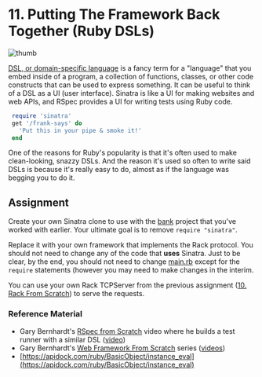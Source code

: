 # 11. Putting The Framework Back Together (Ruby DSLs)

![thumb](thumb.jpg)

[DSL, or domain-specific language](https://en.wikipedia.org/wiki/Domain-specific_language) is a fancy term for a "language" that you embed inside of a program, a collection of functions, classes, or other code constructs that can be used to express something. It can be useful to think of a DSL as a UI (user interface). Sinatra is like a UI for making websites and web APIs, and RSpec provides a UI for writing tests using Ruby code.

```ruby
 require 'sinatra'
 get '/frank-says' do
   'Put this in your pipe & smoke it!'
 end
```

One of the reasons for Ruby's popularity is that it's often used to make clean-looking, snazzy DSLs. And the reason it's used so often to write said DSLs is because it's really easy to do, almost as if the language was begging you to do it.

## Assignment

Create your own Sinatra clone to use with the [bank](https://github.com/sumcademy/bank) project that you've worked with earlier. Your ultimate goal is to remove `require "sinatra"`. 

Replace it with your own framework that implements the Rack protocol. You should not need to change any of the code that **uses** Sinatra. Just to be clear, by the end, you should not need to change [main.rb](https://github.com/sumcademy/bank/blob/master/main.rb) except for the `require` statements (however you may need to make changes in the interim. 

You can use your own Rack TCPServer from the previous assignment ([10. Rack From Scratch](../10-rack-from-scratch-****•(ruby,webdev,sockets))) to serve the requests.

### Reference Material

- Gary Bernhardt's [RSpec from Scratch](https://www.destroyallsoftware.com/screencasts/catalog/building-rspec-from-scratch) video where he builds a test runner with a similar DSL ([video](https://www.dropbox.com/s/honopc5huicptha/screencast.mov?dl=0))
- Gary Bernhardt's [Web Framework From Scratch](https://www.destroyallsoftware.com/screencasts/catalog#web-framework-from-scratch) series ([videos](https://www.destroyallsoftware.com/screencasts/catalog#web-framework-from-scratch))
- [https://apidock.com/ruby/BasicObject/instance_eval](https://apidock.com/ruby/BasicObject/instance_eval)